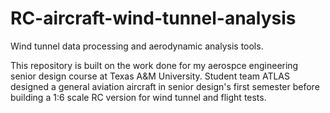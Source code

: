 # RC-aircraft-wind-tunnel-analysis
Wind tunnel data processing and aerodynamic analysis tools.

This repository is built on the work done for my aerospce engineering senior design course at Texas A&M University. Student team ATLAS designed a general aviation aircraft in senior design's first semester before building a 1:6 scale RC version for wind tunnel and flight tests. 

